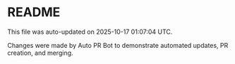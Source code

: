 # README

This file was auto-updated on 2025-10-17 01:07:04 UTC.

Changes were made by Auto PR Bot to demonstrate automated updates, PR creation, and merging.
